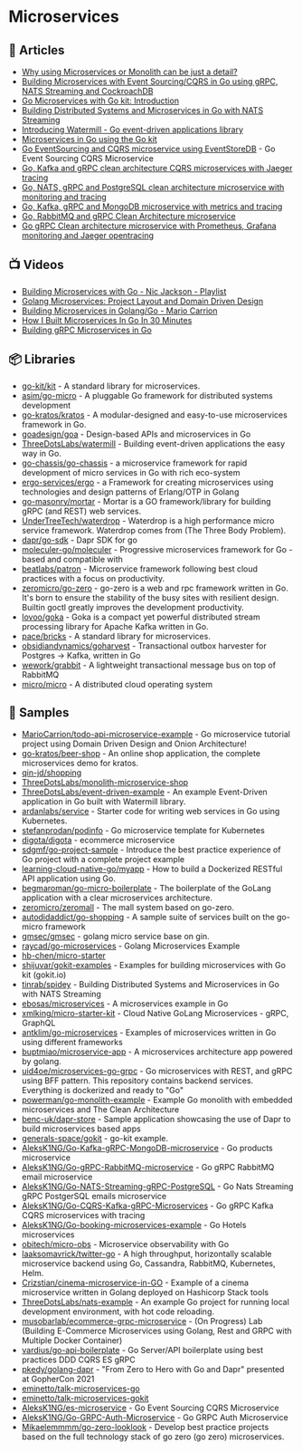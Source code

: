 # Microservices

## 📕 Articles
- [Why using Microservices or Monolith can be just a detail?](https://threedots.tech/post/microservices-or-monolith-its-detail/)
- [Building Microservices with Event Sourcing/CQRS in Go using gRPC, NATS Streaming and CockroachDB](https://shijuvar.medium.com/building-microservices-with-event-sourcing-cqrs-in-go-using-grpc-nats-streaming-and-cockroachdb-983f650452aa)
- [Go Microservices with Go kit: Introduction](https://shijuvar.medium.com/go-microservices-with-go-kit-introduction-43a757398183)
- [Building Distributed Systems and Microservices in Go with NATS Streaming](https://shijuvar.medium.com/building-distributed-systems-and-microservices-in-go-with-nats-streaming-d8b4baa633a2)
- [Introducing Watermill - Go event-driven applications library](https://threedots.tech/post/introducing-watermill/)
- [Microservices in Go using the Go kit](https://dev.to/eminetto/microservices-in-go-using-the-go-kit-jjf)
- [Go EventSourcing and CQRS microservice using EventStoreDB](https://dev.to/aleksk1ng/go-eventsourcing-and-cqrs-microservice-using-eventstoredb-5djo) - Go Event Sourcing CQRS Microservice
- [Go, Kafka and gRPC clean architecture CQRS microservices with Jaeger tracing](https://dev.to/aleksk1ng/go-kafka-and-grpc-clean-architecture-cqrs-microservices-with-jaeger-tracing-45bj)
- [Go, NATS, gRPC and PostgreSQL clean architecture microservice with monitoring and tracing](https://dev.to/aleksk1ng/go-nats-grpc-and-postgresql-clean-architecture-microservice-with-monitoring-and-tracing-2kka)
- [Go, Kafka, gRPC and MongoDB microservice with metrics and tracing](https://dev.to/aleksk1ng/go-kafka-grpc-and-mongodb-microservice-with-metrics-and-tracing-448d)
- [Go, RabbitMQ and gRPC Clean Architecture microservice](https://dev.to/aleksk1ng/go-rabbitmq-and-grpc-clean-architecture-microservice-2kdn)
- [Go gRPC Clean architecture microservice with Prometheus, Grafana monitoring and Jaeger opentracing](https://dev.to/aleksk1ng/go-grpc-clean-architecture-microservice-with-prometheus-grafana-monitoring-and-jaeger-opentracing-51om)

## 📺 Videos
- [Building Microservices with Go - Nic Jackson - Playlist](https://www.youtube.com/playlist?list=PLmD8u-IFdreyh6EUfevBcbiuCKzFk0EW_)
- [Golang Microservices: Project Layout and Domain Driven Design](https://www.youtube.com/watch?v=LUvid5TJ81Y)
- [Building Microservices in Golang/Go - Mario Carrion](https://www.youtube.com/playlist?list=PL7yAAGMOat_Fn8sAXIk0WyBfK_sT1pohu)
- [How I Built Microservices In Go In 30 Minutes](https://www.youtube.com/watch?v=bM6N-vgPlyQ)
- [Building gRPC Microservices in Go](https://tutorialedge.net/courses/go-grpc-services-course/)

## 📦 Libraries
- [go-kit/kit](https://github.com/go-kit/kit) - A standard library for microservices.
- [asim/go-micro](https://github.com/asim/go-micro) - A pluggable Go framework for distributed systems development
- [go-kratos/kratos](https://github.com/go-kratos/kratos) - A modular-designed and easy-to-use microservices framework in Go.
- [goadesign/goa](https://github.com/goadesign/goa) - Design-based APIs and microservices in Go
- [ThreeDotsLabs/watermill](https://github.com/ThreeDotsLabs/watermill) - Building event-driven applications the easy way in Go.
- [go-chassis/go-chassis](https://github.com/go-chassis/go-chassis) - a microservice framework for rapid development of micro services in Go with rich eco-system
- [ergo-services/ergo](https://github.com/ergo-services/ergo) - a Framework for creating microservices using technologies and design patterns of Erlang/OTP in Golang
- [go-masonry/mortar](https://github.com/go-masonry/mortar) - Mortar is a GO framework/library for building gRPC (and REST) web services.
- [UnderTreeTech/waterdrop](https://github.com/UnderTreeTech/waterdrop) - Waterdrop is a high performance micro service framework. Waterdrop comes from (The Three Body Problem).
- [dapr/go-sdk](https://github.com/dapr/go-sdk) - Dapr SDK for go
- [moleculer-go/moleculer](https://github.com/moleculer-go/moleculer) - Progressive microservices framework for Go - based and compatible with
- [beatlabs/patron](https://github.com/beatlabs/patron) - Microservice framework following best cloud practices with a focus on productivity.
- [zeromicro/go-zero](https://github.com/zeromicro/go-zero) - go-zero is a web and rpc framework written in Go. It's born to ensure the stability of the busy sites with resilient design. Builtin goctl greatly improves the development productivity.
- [lovoo/goka](https://github.com/lovoo/goka) - Goka is a compact yet powerful distributed stream processing library for Apache Kafka written in Go.
- [pace/bricks](https://github.com/pace/bricks) - A standard library for microservices.
- [obsidiandynamics/goharvest](https://github.com/obsidiandynamics/goharvest) - Transactional outbox harvester for Postgres → Kafka, written in Go
- [wework/grabbit](https://github.com/wework/grabbit) - A lightweight transactional message bus on top of RabbitMQ
- [micro/micro](https://github.com/micro/micro) - A distributed cloud operating system

## 🚀 Samples
- [MarioCarrion/todo-api-microservice-example](https://github.com/MarioCarrion/todo-api-microservice-example) - Go microservice tutorial project using Domain Driven Design and Onion Architecture!
- [go-kratos/beer-shop](https://github.com/go-kratos/beer-shop) - An online shop application, the complete microservices demo for kratos.
- [qin-jd/shopping](https://github.com/qin-jd/shopping)
- [ThreeDotsLabs/monolith-microservice-shop](https://github.com/ThreeDotsLabs/monolith-microservice-shop)
- [ThreeDotsLabs/event-driven-example](https://github.com/ThreeDotsLabs/event-driven-example) - An example Event-Driven application in Go built with Watermill library.
- [ardanlabs/service](https://github.com/ardanlabs/service) - Starter code for writing web services in Go using Kubernetes.
- [stefanprodan/podinfo](https://github.com/stefanprodan/podinfo) - Go microservice template for Kubernetes
- [digota/digota](https://github.com/digota/digota) - ecommerce microservice
- [sdgmf/go-project-sample](https://github.com/sdgmf/go-project-sample) - Introduce the best practice experience of Go project with a complete project example
- [learning-cloud-native-go/myapp](https://github.com/learning-cloud-native-go/myapp) - How to build a Dockerized RESTful API application using Go.
- [begmaroman/go-micro-boilerplate](https://github.com/begmaroman/go-micro-boilerplate) - The boilerplate of the GoLang application with a clear microservices architecture.
- [zeromicro/zeromall](https://github.com/zeromicro/zeromall) - The mall system based on go-zero.
- [autodidaddict/go-shopping](https://github.com/autodidaddict/go-shopping) - A sample suite of services built on the go-micro framework
- [gmsec/gmsec](https://github.com/gmsec/gmsec) - golang micro service base on gin.
- [raycad/go-microservices](https://github.com/raycad/go-microservices) - Golang Microservices Example
- [hb-chen/micro-starter](https://github.com/hb-chen/micro-starter) 
- [shijuvar/gokit-examples](https://github.com/shijuvar/gokit-examples) - Examples for building microservices with Go kit (gokit.io)
- [tinrab/spidey](https://github.com/tinrab/spidey) - Building Distributed Systems and Microservices in Go with NATS Streaming
- [ebosas/microservices](https://github.com/ebosas/microservices) - A microservices example in Go
- [xmlking/micro-starter-kit](https://github.com/xmlking/micro-starter-kit) - Cloud Native GoLang Microservices - gRPC, GraphQL
- [antklim/go-microservices](https://github.com/antklim/go-microservices) - Examples of microservices written in Go using different frameworks
- [buptmiao/microservice-app](https://github.com/buptmiao/microservice-app) - A microservices architecture app powered by golang.
- [uid4oe/microservices-go-grpc](https://github.com/uid4oe/microservices-go-grpc) - Go microservices with REST, and gRPC using BFF pattern. This repository contains backend services. Everything is dockerized and ready to "Go" 
- [powerman/go-monolith-example](https://github.com/powerman/go-monolith-example) - Example Go monolith with embedded microservices and The Clean Architecture
- [benc-uk/dapr-store](https://github.com/benc-uk/dapr-store) - Sample application showcasing the use of Dapr to build microservices based apps
- [generals-space/gokit](https://github.com/generals-space/gokit) - go-kit example.
- [AleksK1NG/Go-Kafka-gRPC-MongoDB-microservice](https://github.com/AleksK1NG/Go-Kafka-gRPC-MongoDB-microservice) - Go products microservice
- [AleksK1NG/Go-gRPC-RabbitMQ-microservice](https://github.com/AleksK1NG/Go-gRPC-RabbitMQ-microservice) - Go gRPC RabbitMQ email microservice
- [AleksK1NG/Go-NATS-Streaming-gRPC-PostgreSQL](https://github.com/AleksK1NG/Go-NATS-Streaming-gRPC-PostgreSQL) - Go Nats Streaming gRPC PostgerSQL emails microservice
- [AleksK1NG/Go-CQRS-Kafka-gRPC-Microservices](https://github.com/AleksK1NG/Go-CQRS-Kafka-gRPC-Microservices) - Go gRPC Kafka CQRS microservices with tracing
- [AleksK1NG/Go-booking-microservices-example](https://github.com/AleksK1NG/Go-booking-microservices-example) - Go Hotels microservices
- [obitech/micro-obs](https://github.com/obitech/micro-obs) - Microservice observability with Go
- [laaksomavrick/twitter-go](https://github.com/laaksomavrick/twitter-go) - A high throughput, horizontally scalable microservice backend using Go, Cassandra, RabbitMQ, Kubernetes, Helm.
- [Crizstian/cinema-microservice-in-GO](https://github.com/Crizstian/cinema-microservice-in-GO) - Example of a cinema microservice written in Golang deployed on Hashicorp Stack tools
- [ThreeDotsLabs/nats-example](https://github.com/ThreeDotsLabs/nats-example) - An example Go project for running local development environment, with hot code reloading.
- [musobarlab/ecommerce-grpc-microservice](https://github.com/musobarlab/ecommerce-grpc-microservice) - (On Progress) Lab (Building E-Commerce Microservices using Golang, Rest and GRPC with Multiple Docker Container)
- [vardius/go-api-boilerplate](https://github.com/vardius/go-api-boilerplate) - Go Server/API boilerplate using best practices DDD CQRS ES gRPC
- [pkedy/golang-dapr](https://github.com/pkedy/golang-dapr) - "From Zero to Hero with Go and Dapr" presented at GopherCon 2021
- [eminetto/talk-microservices-go](https://github.com/eminetto/talk-microservices-go)
- [eminetto/talk-microservices-gokit](https://github.com/eminetto/talk-microservices-gokit)
- [AleksK1NG/es-microservice](https://github.com/AleksK1NG/es-microservice) - Go Event Sourcing CQRS Microservice
- [AleksK1NG/Go-GRPC-Auth-Microservice](https://github.com/AleksK1NG/Go-GRPC-Auth-Microservice) - Go GRPC Auth Microservice
- [Mikaelemmmm/go-zero-looklook](https://github.com/Mikaelemmmm/go-zero-looklook) - Develop best practice projects based on the full technology stack of go zero (go zero) microservices.